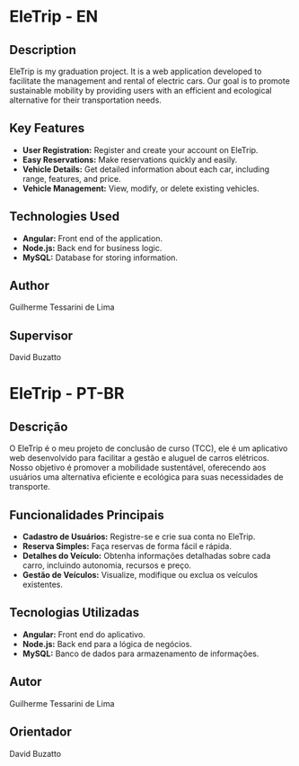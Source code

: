 # EleTrip - EN

## Description

EleTrip is my graduation project. It is a web application developed to facilitate the management and rental of electric cars. Our goal is to promote sustainable mobility by providing users with an efficient and ecological alternative for their transportation needs.

## Key Features

- **User Registration:** Register and create your account on EleTrip.
- **Easy Reservations:** Make reservations quickly and easily.
- **Vehicle Details:** Get detailed information about each car, including range, features, and price.
- **Vehicle Management:** View, modify, or delete existing vehicles.

## Technologies Used

- **Angular:** Front end of the application.
- **Node.js:** Back end for business logic.
- **MySQL:** Database for storing information.

## Author
Guilherme Tessarini de Lima

## Supervisor
David Buzatto

# EleTrip - PT-BR

## Descrição

O EleTrip é o meu projeto de conclusão de curso (TCC), ele é um aplicativo web desenvolvido para facilitar a gestão e aluguel de carros elétricos. Nosso objetivo é promover a mobilidade sustentável, oferecendo aos usuários uma alternativa eficiente e ecológica para suas necessidades de transporte.

## Funcionalidades Principais

- **Cadastro de Usuários:** Registre-se e crie sua conta no EleTrip.
- **Reserva Simples:** Faça reservas de forma fácil e rápida.
- **Detalhes do Veículo:** Obtenha informações detalhadas sobre cada carro, incluindo autonomia, recursos e preço.
- **Gestão de Veículos:** Visualize, modifique ou exclua os veículos existentes.

## Tecnologias Utilizadas

- **Angular:** Front end do aplicativo.
- **Node.js:** Back end para a lógica de negócios.
- **MySQL:** Banco de dados para armazenamento de informações.

## Autor
Guilherme Tessarini de Lima

## Orientador
David Buzatto



